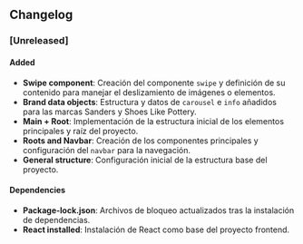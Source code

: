 ## Changelog

### [Unreleased]
#### Added
- **Swipe component**: Creación del componente `swipe` y definición de su contenido para manejar el deslizamiento de imágenes o elementos.
- **Brand data objects**: Estructura y datos de `carousel` e `info` añadidos para las marcas Sanders y Shoes Like Pottery.
- **Main + Root**: Implementación de la estructura inicial de los elementos principales y raíz del proyecto.
- **Roots and Navbar**: Creación de los componentes principales y configuración del `navbar` para la navegación.
- **General structure**: Configuración inicial de la estructura base del proyecto.

#### Dependencies
- **Package-lock.json**: Archivos de bloqueo actualizados tras la instalación de dependencias.
- **React installed**: Instalación de React como base del proyecto frontend.